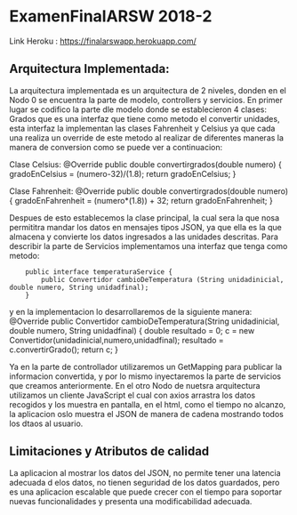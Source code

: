 # ExamenFinalARSW 2018-2
Link Heroku : https://finalarswapp.herokuapp.com/

## Arquitectura Implementada:
La arquitectura implementada es un arquitectura de 2 niveles, donden en el Nodo 0 se encuentra la parte de modelo, controllers y servicios.
En primer lugar se codifico la parte dle modelo donde se establecieron 4 clases: Grados que es una interfaz que tiene como metodo el convertir unidades, esta interfaz la implementan las clases Fahrenheit y Celsius ya que cada una realiza un override de este metodo al realizar de diferentes maneras la manera de conversion como se puede ver a continuacion:

Clase Celsius:
@Override
    public double convertirgrados(double numero) {
        gradoEnCelsius = (numero-32)/(1.8);
        return gradoEnCelsius;
    }

Clase Fahrenheit:
@Override
    public double convertirgrados(double numero) {
        gradoEnFahrenheit = (numero*(1.8)) + 32;
        return gradoEnFahrenheit;
    }

Despues de esto establecemos la clase principal, la cual sera la que nosa permititra mandar los datos en mensajes tipos JSON, ya que ella es la que almacena y convierte los datos ingresados a las unidades descritas.
Para describir la parte de Servicios implementamos una interfaz que tenga como metodo:

        public interface temperaturaService {
            public Convertidor cambioDeTemperatura (String unidadinicial, double numero, String unidadfinal);
        }
        
y en la implementacion lo desarrollaremos de la siguiente manera:
        @Override
            public Convertidor cambioDeTemperatura(String unidadinicial, double numero, String unidadfinal) {
                double resultado = 0;
                c = new Convertidor(unidadinicial,numero,unidadfinal);
                resultado = c.convertirGrado();
                return c;
            }
            
Ya en la parte de controllador utilizaremos un GetMapping para publicar la informacion convertida, y por lo mismo inyectaremos la parte de servicios que creamos anteriormente.
En el otro Nodo de nuetsra arquitectura utilizamos un cliente JavaScript el cual con axios arrastra los datos recogidos y los muestra en pantalla, en el html, como el tiempo no alcanzo, la aplicacion oslo muestra el JSON de manera de cadena mostrando todos los dtaos al usuario.

## Limitaciones y Atributos de calidad
La aplicacion al mostrar los datos del JSON, no permite tener una latencia adecuada d elos datos, no tienen seguridad de los datos guardados, pero es una aplicacion escalable que puede crecer con el tiempo para soportar nuevas funcionalidades y presenta una modificabilidad adecuada.


